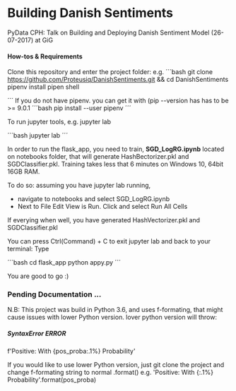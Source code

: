 # Building Danish Sentiments
PyData CPH: Talk on Building and Deploying Danish Sentiment Model (26-07-2017) at GiG

#### How-tos & Requirements

Clone this repository and enter the project folder: e.g.
´´´bash
git clone https://github.com/Proteusiq/DanishSentiments.git && cd DanishSentiments
pipenv install
pipen shell

´´´
If you do not have pipenv. you can get it with (pip --version has has to be >= 9.0.1
´´´bash
pip install --user pipenv
´´´

To run jupyter tools, e.g. jupyter lab

´´´bash
jupyter lab
´´´

In order to run the flask_app, you need to train, **SGD_LogRG.ipynb** located on notebooks folder, that will generate HashBectorizer.pkl and SGDClassifier.pkl. Training takes less that 6 minutes on Windows 10, 64bit 16GB RAM.

To do so: assuming you have jupyter lab running,
- navigate to notebooks and select SGD_LogRG.ipynb
- Next to File Edit View is Run. Click and select Run All Cells

If everying when well, you have generated HashVectorizer.pkl and SGDClassifier.pkl

You can press Ctrl(Command) + C to exit jupyter lab and back to your terminal: Type

´´´bash
cd flask_app
python appy.py
´´´

You are good to go :)

### Pending Documentation ...

N.B: This project was build in Python 3.6, and uses f-formating, that might cause issues with lower Python version. lover python version will throw:

##### SyntaxError ERROR
 f'Positive: With {pos_proba:.1%} Probability'
 
If you would like to use lower Python version, just git clone the project and change f-formating string to normal
.format() e.g.
'Positive: With {:.1%} Probability'.format(pos_proba)



